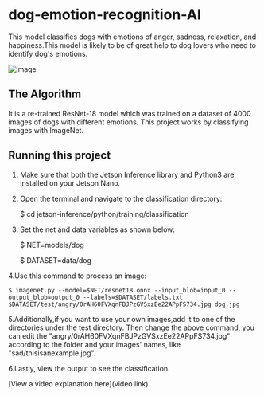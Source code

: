 # dog-emotion-recognition-AI

 This model classifies dogs with emotions of anger, sadness, relaxation, and happiness.This model is likely to be of great help to dog lovers who need to identify dog's emotions.

![image](https://github.com/user-attachments/assets/d9561753-9366-41e1-8700-698378958e54)


## The Algorithm
It is a re-trained ResNet-18 model which was trained on a dataset of 4000 images of dogs with different emotions. This project works by classifying images with ImageNet. 

## Running this project

1. Make sure that both the Jetson Inference library and Python3 are installed on your Jetson Nano.

2. Open the terminal and navigate to the classification directory:

    $ cd jetson-inference/python/training/classification
   
4. Set the net and data variables as shown below:

    $ NET=models/dog
   
    $ DATASET=data/dog
   
4.Use this command to process an image:
     
    $ imagenet.py --model=$NET/resnet18.onnx --input_blob=input_0 --output_blob=output_0 --labels=$DATASET/labels.txt $DATASET/test/angry/0rAH60FVXqnFBJPzGVSxzEe22APpFS734.jpg dog.jpg
   
5.Additionally,if you want to use your own images,add it to one of the directories under the test directory. Then change the above command, you can edit the 
"angry/0rAH60FVXqnFBJPzGVSxzEe22APpFS734.jpg" according to the folder and your images' names, like "sad/thisisanexample.jpg".

6.Lastly, view the output to see the classification.

[View a video explanation here](video link)
